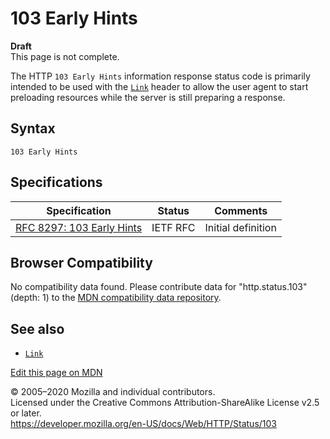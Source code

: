 103 Early Hints
===============

**Draft**  
This page is not complete.

The HTTP `103 Early Hints` information response status code is primarily intended to be used with the [`Link`](../headers/link) header to allow the user agent to start preloading resources while the server is still preparing a response.

Syntax
------

    103 Early Hints

Specifications
--------------

<table><thead><tr class="header"><th>Specification</th><th>Status</th><th>Comments</th></tr></thead><tbody><tr class="odd"><td><a href="https://tools.ietf.org/html/rfc8297">RFC 8297: 103 Early Hints</a></td><td><span class="spec-RFC">IETF RFC</span></td><td>Initial definition</td></tr></tbody></table>

Browser Compatibility
---------------------

No compatibility data found. Please contribute data for "http.status.103" (depth: 1) to the [MDN compatibility data repository](https://github.com/mdn/browser-compat-data).

See also
--------

-   [`Link`](../headers/link)

<a href="https://developer.mozilla.org/en-US/docs/Web/HTTP/Status/103$edit" class="_attribution-link">Edit this page on MDN</a>

© 2005–2020 Mozilla and individual contributors.  
Licensed under the Creative Commons Attribution-ShareAlike License v2.5 or later.  
<a href="https://developer.mozilla.org/en-US/docs/Web/HTTP/Status/103" class="_attribution-link">https://developer.mozilla.org/en-US/docs/Web/HTTP/Status/103</a>
